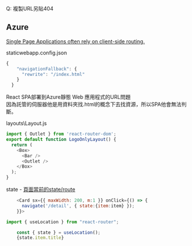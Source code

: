 Q: 複製URL另貼404

## Azure 

[Single Page Applications often rely on client-side routing.](https://learn.microsoft.com/en-us/azure/static-web-apps/configuration#example-configuration-file)

staticwebapp.config.json

```js
{
    "navigationFallback": {
      "rewrite": "/index.html"
    }
  }
```
React SPA部署到Azure靜態 Web 應用程式的URL問題  
因為託管的伺服器他是用資料夾找.html的概念下去找資源，所以SPA他會無法判斷。


layouts\Layout.js

```js
import { Outlet } from 'react-router-dom';
export default function LogoOnlyLayout() {
  return (
    <Box>
      <Bar />
      <Outlet />
    </Box>
  );
}
```

state - [頁面當前的state/route](https://www.reactnavigation.org.cn/docs/screen-navigation-prop)

```js
    <Card sx={{ maxWidth: 200, m:1 }} onClick={() => {
      navigate('/detail', { state:{item:item} });
    }}>
```

```js
import { useLocation } from "react-router";

    const { state } = useLocation();
    {state.item.title}
```

